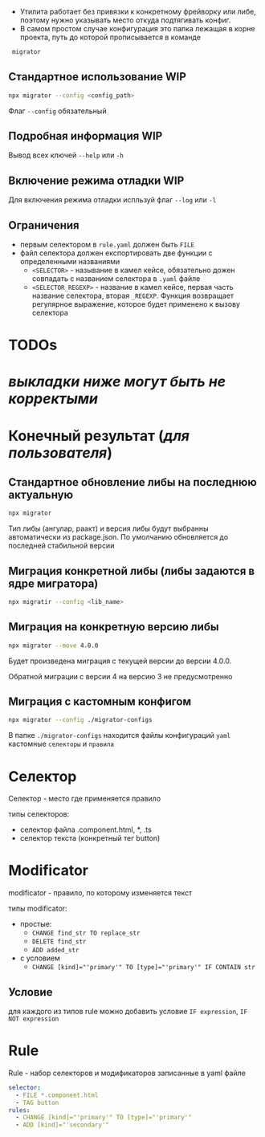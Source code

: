 * Утилита работает без привязки к конкретному фрейворку или либе, поэтому нужно указывать место откуда подтягивать конфиг.
* В самом простом случае конфигурация это папка лежащая в корне проекта, путь до которой прописывается в команде 
```bash
 migrator
 ```

## Стандартное использование WIP
```bash
npx migrator --config <config_path>
```
Флаг `--config` обязательный

## Подробная информация WIP
Вывод всех ключей `--help` или `-h`

## Включение режима отладки WIP
Для включения режима отладки испльзуй флаг `--log` или `-l`


## Ограничения
* первым селектором в `rule.yaml` должен быть `FILE`
* файл селектора должен експортировать две функции с определенными названиями
  * `<SELECTOR>` - называние в камел кейсе, обязательно дожен совпадать с названием селектора в `.yaml` файле
  * `<SELECTOR_REGEXP>` - название в камел кейсе, первая часть название селектора, вторая `_REGEXP`. Функция возвращает регулярное выражение, которое будет применено к вызову селектора

# TODOs

# ***выкладки ниже могут быть не корректыми***


# Конечный результат (*для пользователя*)
## Стандартное обновление либы на последнюю актуальную
```bash
npx migrator
```
Тип либы (ангулар, раакт) и версия либы будут выбранны автоматически из package.json. По умолчанию обновляется до последней стабильной версии
## Миграция конкретной либы (либы задаются в ядре мигратора)
```bash
npx migratir --config <lib_name>
```
## Миграция на конкретную версию либы
```bash
npx migrator --move 4.0.0
```
Будет произведена миграция с текущей версии до версии 4.0.0.

Обратной миграции с версии 4 на версию 3 не предусмотренно
## Миграция с кастомным конфигом
```bash
npx migrator --config ./migrator-configs
```
В папке `./migrator-configs` находится файлы конфигураций `yaml` кастомные `селекторы` и `правила`


# Селектор
Селектор - место где применяется правило

типы селекторов:
* селектор файла .component.html, *, .ts
* селектор текста (конкретный тег button)

# Modificator
modificator - правило, по которому изменяется текст

типы modificator:
* простые:
  * `CHANGE find_str TO replace_str`
  * `DELETE find_str`
  * `ADD added_str`
* с условием
  * `CHANGE [kind]="'primary'" TO [type]="'primary'" IF CONTAIN str`

## Условие
для каждого из типов rule можно добавить условие `IF expression`, `IF NOT expression`


# Rule
Rule - набор селекторов и модификаторов записанные в yaml файле
```yaml
selector:
  - FILE *.component.html
  - TAG button
rules:
  - CHANGE [kind]="'primary'" TO [type]="'primary'"
  - ADD [kind]="'secondary'"
```
